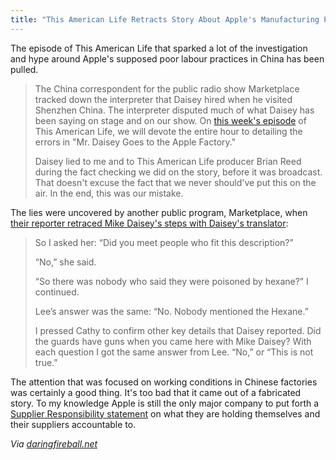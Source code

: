 ```yaml
---
title: "This American Life Retracts Story About Apple's Manufacturing Process"
---
```

<p>The episode of This American Life that sparked a lot of the investigation and hype around Apple's supposed poor labour practices in China has been pulled.</p>
<blockquote><p>
  The China correspondent for the public radio show Marketplace tracked down the interpreter that Daisey hired when he visited Shenzhen China. The interpreter disputed much of what Daisey has been saying on stage and on our show. On <a href="http://www.thisamericanlife.org/radio-archives/episode/460/retraction">this week's episode</a> of This American Life, we will devote the entire hour to detailing the errors in "Mr. Daisey Goes to the Apple Factory."</p>
<p>  Daisey lied to me and to This American Life producer Brian Reed during the fact checking we did on the story, before it was broadcast. That doesn't excuse the fact that we never should've put this on the air. In the end, this was our mistake.
</p></blockquote>
<p>The lies were uncovered by another public program, Marketplace, when <a href="http://www.marketplace.org/topics/life/ieconomy/acclaimed-apple-critic-made-details">their reporter retraced Mike Daisey's steps with Daisey's translator</a>:</p>
<blockquote><p>So I asked her: “Did you meet people who fit this description?”</p>
<p>“No,” she said.</p>
<p>“So there was nobody who said they were poisoned by hexane?” I continued.</p>
<p>Lee’s answer was the same: “No. Nobody mentioned the Hexane.”</p>
<p>I pressed Cathy to confirm other key details that Daisey reported. Did the guards have guns when you came here with Mike Daisey? With each question I got the same answer from Lee. “No,” or “This is not true.”</p></blockquote>
<p>The attention that was focused on working conditions in Chinese factories was certainly a good thing. It's too bad that it came out of a fabricated story. To my knowledge Apple is still the only major company to put forth a <a href="http://www.apple.com/supplierresponsibility/">Supplier Responsibility statement</a> on what they are holding themselves and their suppliers accountable to.</p>
<p><em>Via <a href="http://daringfireball.net/linked/2012/03/16/schmitz-takedown">daringfireball.net</a></em></p>
